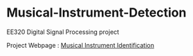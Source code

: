 # Musical-Instrument-Detection

EE320 Digital Signal Processing project

Project Webpage : [Musical Instrument Identification](https://k-priyadarshi.github.io/DSP-Project/)
